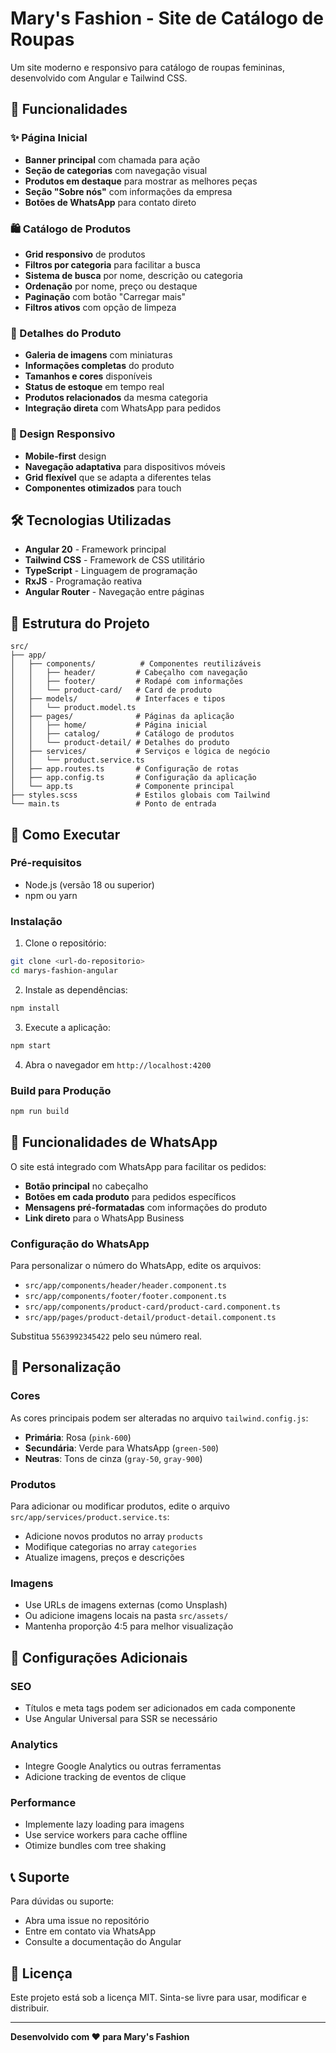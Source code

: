 # Mary's Fashion - Site de Catálogo de Roupas

Um site moderno e responsivo para catálogo de roupas femininas, desenvolvido com Angular e Tailwind CSS.

## 🚀 Funcionalidades

### ✨ Página Inicial

- **Banner principal** com chamada para ação
- **Seção de categorias** com navegação visual
- **Produtos em destaque** para mostrar as melhores peças
- **Seção "Sobre nós"** com informações da empresa
- **Botões de WhatsApp** para contato direto

### 🛍️ Catálogo de Produtos

- **Grid responsivo** de produtos
- **Filtros por categoria** para facilitar a busca
- **Sistema de busca** por nome, descrição ou categoria
- **Ordenação** por nome, preço ou destaque
- **Paginação** com botão "Carregar mais"
- **Filtros ativos** com opção de limpeza

### 📱 Detalhes do Produto

- **Galeria de imagens** com miniaturas
- **Informações completas** do produto
- **Tamanhos e cores** disponíveis
- **Status de estoque** em tempo real
- **Produtos relacionados** da mesma categoria
- **Integração direta** com WhatsApp para pedidos

### 📱 Design Responsivo

- **Mobile-first** design
- **Navegação adaptativa** para dispositivos móveis
- **Grid flexível** que se adapta a diferentes telas
- **Componentes otimizados** para touch

## 🛠️ Tecnologias Utilizadas

- **Angular 20** - Framework principal
- **Tailwind CSS** - Framework de CSS utilitário
- **TypeScript** - Linguagem de programação
- **RxJS** - Programação reativa
- **Angular Router** - Navegação entre páginas

## 📁 Estrutura do Projeto

```
src/
├── app/
│   ├── components/          # Componentes reutilizáveis
│   │   ├── header/         # Cabeçalho com navegação
│   │   ├── footer/         # Rodapé com informações
│   │   └── product-card/   # Card de produto
│   ├── models/             # Interfaces e tipos
│   │   └── product.model.ts
│   ├── pages/              # Páginas da aplicação
│   │   ├── home/           # Página inicial
│   │   ├── catalog/        # Catálogo de produtos
│   │   └── product-detail/ # Detalhes do produto
│   ├── services/           # Serviços e lógica de negócio
│   │   └── product.service.ts
│   ├── app.routes.ts       # Configuração de rotas
│   ├── app.config.ts       # Configuração da aplicação
│   └── app.ts              # Componente principal
├── styles.scss             # Estilos globais com Tailwind
└── main.ts                 # Ponto de entrada
```

## 🚀 Como Executar

### Pré-requisitos

- Node.js (versão 18 ou superior)
- npm ou yarn

### Instalação

1. Clone o repositório:

```bash
git clone <url-do-repositorio>
cd marys-fashion-angular
```

2. Instale as dependências:

```bash
npm install
```

3. Execute a aplicação:

```bash
npm start
```

4. Abra o navegador em `http://localhost:4200`

### Build para Produção

```bash
npm run build
```

## 📱 Funcionalidades de WhatsApp

O site está integrado com WhatsApp para facilitar os pedidos:

- **Botão principal** no cabeçalho
- **Botões em cada produto** para pedidos específicos
- **Mensagens pré-formatadas** com informações do produto
- **Link direto** para o WhatsApp Business

### Configuração do WhatsApp

Para personalizar o número do WhatsApp, edite os arquivos:

- `src/app/components/header/header.component.ts`
- `src/app/components/footer/footer.component.ts`
- `src/app/components/product-card/product-card.component.ts`
- `src/app/pages/product-detail/product-detail.component.ts`

Substitua `5563992345422` pelo seu número real.

## 🎨 Personalização

### Cores

As cores principais podem ser alteradas no arquivo `tailwind.config.js`:

- **Primária**: Rosa (`pink-600`)
- **Secundária**: Verde para WhatsApp (`green-500`)
- **Neutras**: Tons de cinza (`gray-50`, `gray-900`)

### Produtos

Para adicionar ou modificar produtos, edite o arquivo `src/app/services/product.service.ts`:

- Adicione novos produtos no array `products`
- Modifique categorias no array `categories`
- Atualize imagens, preços e descrições

### Imagens

- Use URLs de imagens externas (como Unsplash)
- Ou adicione imagens locais na pasta `src/assets/`
- Mantenha proporção 4:5 para melhor visualização

## 🔧 Configurações Adicionais

### SEO

- Títulos e meta tags podem ser adicionados em cada componente
- Use Angular Universal para SSR se necessário

### Analytics

- Integre Google Analytics ou outras ferramentas
- Adicione tracking de eventos de clique

### Performance

- Implemente lazy loading para imagens
- Use service workers para cache offline
- Otimize bundles com tree shaking

## 📞 Suporte

Para dúvidas ou suporte:

- Abra uma issue no repositório
- Entre em contato via WhatsApp
- Consulte a documentação do Angular

## 📄 Licença

Este projeto está sob a licença MIT. Sinta-se livre para usar, modificar e distribuir.

---

**Desenvolvido com ❤️ para Mary's Fashion**
